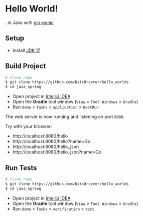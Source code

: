 # Hello World!

..in Java with [gin-gonic](https://spring.io/)

## Setup

- Install [JDK 17](https://www.oracle.com/java/technologies/javase/jdk17-archive-downloads.html)

## Build Project

```bash
# Clone repo
$ git clone https://github.com/bits0rcerer/hello_worlds
$ cd java_spring
```

- Open project in [IntelliJ IDEA](https://www.jetbrains.com/idea/)
- Open the **Gradle** tool window (`View` > `Tool Windows` > `Gradle`)
- Run `demo` > `Tasks` > `application` > `bootRun`

The web server is now running and listening on port `8080`.

Try with your browser:

- http://localhost:8080/hello
- http://localhost:8080/hello?name=Go
- http://localhost:8080/hello_json
- http://localhost:8080/hello_json?name=Go

## Run Tests

```bash
# Clone repo
$ git clone https://github.com/bits0rcerer/hello_worlds
$ cd java_spring
```

- Open project in [IntelliJ IDEA](https://www.jetbrains.com/idea/)
- Open the **Gradle** tool window (`View` > `Tool Windows` > `Gradle`)
- Run `demo` > `Tasks` > `verification` > `test`